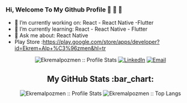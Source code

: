 
### Hi, Welcome To My Github Profile 👋 👋 👋

- 🔭 I’m currently working on: React - React Native -Flutter
- 🌱 I’m currently learning: React - React Native - Flutter
- 💬 Ask me about: React Native
- Play Store :https://play.google.com/store/apps/developer?id=Ekrem+Alp+%C3%96zmen&hl=tr


<p align="center">
<img src="https://komarev.com/ghpvc/?username=Ekremalpozmen&color=blue" alt="Ekremalpozmen :: Profile Stats"></a>
<a href="https://www.linkedin.com/in/ekremalpozmen/" target="_blank"><img alt="LinkedIn" src="https://img.shields.io/badge/LinkedIn-@ekremalpozmen-blue?style=flat&logo=linkedin"></a>
<a href="mailto:ekrem3792@gmail.com"><img alt="Email" src="https://img.shields.io/badge/Email-ekrem3792@gmail.com-blue?style=flat&logo=gmail"></a>
</p>


<h2 align="center">My GitHub Stats :bar_chart:</h2>
<p align="center">
  <img src="https://github-readme-stats.vercel.app/api?username=Ekremalpozmen&show_icons=true&theme=synthwave" alt="Ekremalpozmen :: Profile Stats" />
  <img src="https://github-readme-stats.vercel.app/api/top-langs/?username=Ekremalpozmen&langs_count=10&theme=tokyonight&layout=compact" alt="Ekremalpozmen :: Top Langs" />
</p>
